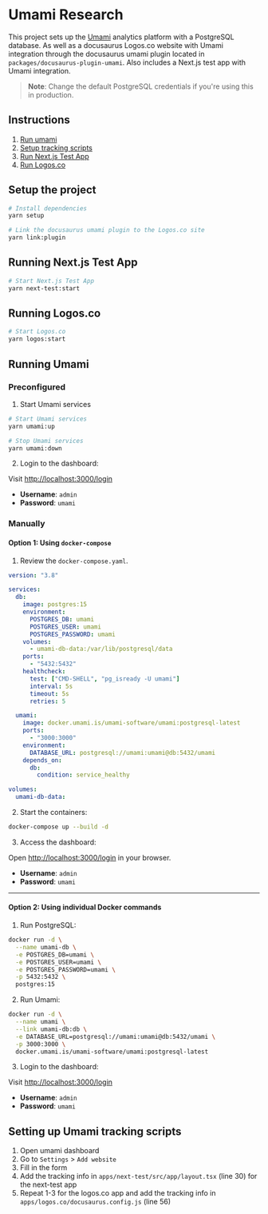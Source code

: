 # Umami Research

This project sets up the [Umami](https://umami.is/) analytics platform with a PostgreSQL database. As well as a docusaurus Logos.co website with Umami integration through the docusaurus umami plugin located in `packages/docusaurus-plugin-umami`. Also includes a Next.js test app with Umami integration.

> **Note**: Change the default PostgreSQL credentials if you're using this in production.

## Instructions

1. [Run umami](#running-umami)
2. [Setup tracking scripts](#setting-up-umami-tracking-scripts)
3. [Run Next.js Test App](#running-nextjs-test-app)
4. [Run Logos.co](#running-logosco)

## Setup the project

```bash
# Install dependencies
yarn setup

# Link the docusaurus umami plugin to the Logos.co site
yarn link:plugin
```

## Running Next.js Test App

```bash
# Start Next.js Test App
yarn next-test:start
```

## Running Logos.co

```bash
# Start Logos.co
yarn logos:start
```

## Running Umami

### Preconfigured

1. Start Umami services

```bash
# Start Umami services
yarn umami:up

# Stop Umami services
yarn umami:down
```

2. Login to the dashboard:

Visit [http://localhost:3000/login](http://localhost:3000/login)

- **Username**: `admin`
- **Password**: `umami`

### Manually

#### Option 1: Using `docker-compose`

1. Review the `docker-compose.yaml`.

```yaml
version: "3.8"

services:
  db:
    image: postgres:15
    environment:
      POSTGRES_DB: umami
      POSTGRES_USER: umami
      POSTGRES_PASSWORD: umami
    volumes:
      - umami-db-data:/var/lib/postgresql/data
    ports:
      - "5432:5432"
    healthcheck:
      test: ["CMD-SHELL", "pg_isready -U umami"]
      interval: 5s
      timeout: 5s
      retries: 5

  umami:
    image: docker.umami.is/umami-software/umami:postgresql-latest
    ports:
      - "3000:3000"
    environment:
      DATABASE_URL: postgresql://umami:umami@db:5432/umami
    depends_on:
      db:
        condition: service_healthy

volumes:
  umami-db-data:
```

2. Start the containers:

```bash
docker-compose up --build -d
```

3. Access the dashboard:

Open [http://localhost:3000/login](http://localhost:3000/login) in your browser.

- **Username**: `admin`
- **Password**: `umami`

---

#### Option 2: Using individual Docker commands

1. Run PostgreSQL:

```bash
docker run -d \
  --name umami-db \
  -e POSTGRES_DB=umami \
  -e POSTGRES_USER=umami \
  -e POSTGRES_PASSWORD=umami \
  -p 5432:5432 \
  postgres:15
```

2. Run Umami:

```bash
docker run -d \
  --name umami \
  --link umami-db:db \
  -e DATABASE_URL=postgresql://umami:umami@db:5432/umami \
  -p 3000:3000 \
  docker.umami.is/umami-software/umami:postgresql-latest
```

3. Login to the dashboard:

Visit [http://localhost:3000/login](http://localhost:3000/login)

- **Username**: `admin`
- **Password**: `umami`

## Setting up Umami tracking scripts

1. Open umami dashboard
2. Go to `Settings` > `Add website`
3. Fill in the form
4. Add the tracking info in `apps/next-test/src/app/layout.tsx` (line 30) for the next-test app
5. Repeat 1-3 for the logos.co app and add the tracking info in `apps/logos.co/docusaurus.config.js` (line 56)
